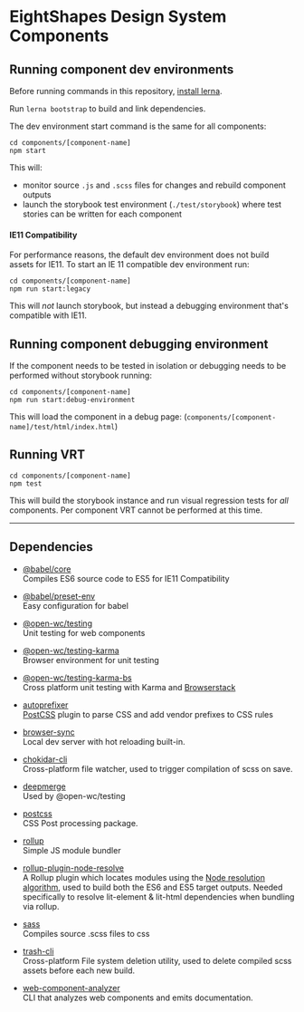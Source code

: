 # EightShapes Design System Components


## Running component dev environments
Before running commands in this repository, [install lerna](./documentation/lerna.md).

Run `lerna bootstrap` to build and link dependencies.

The dev environment start command is the same for all components:

```
cd components/[component-name]
npm start
```

This will:
* monitor source `.js` and `.scss` files for changes and rebuild component outputs
* launch the storybook test environment (`./test/storybook`) where test stories can be written for each component

#### IE11 Compatibility
For performance reasons, the default dev environment does not build assets for IE11. To start an IE 11 compatible dev environment run:

```
cd components/[component-name]
npm run start:legacy
```

This will _not_ launch storybook, but instead a debugging environment that's compatible with IE11.

## Running component debugging environment
If the component needs to be tested in isolation or debugging needs to be performed without storybook running:

```
cd components/[component-name]
npm run start:debug-environment
```

This will load the component in a debug page: (`components/[component-name]/test/html/index.html`)

## Running VRT
```
cd components/[component-name]
npm test
```

This will build the storybook instance and run visual regression tests for _all_ components. Per component VRT cannot be performed at this time.

---
## Dependencies
* [@babel/core](https://github.com/babel/babel/tree/master/packages/babel-core)  
Compiles ES6 source code to ES5 for IE11 Compatibility

* [@babel/preset-env](https://github.com/babel/babel/tree/master/packages/babel-preset-env)  
Easy configuration for babel

* [@open-wc/testing](https://open-wc.org/testing/)  
Unit testing for web components

* [@open-wc/testing-karma](https://open-wc.org/testing/#karma)  
Browser environment for unit testing

* [@open-wc/testing-karma-bs](https://open-wc.org/testing/testing-karma-bs.html)  
Cross platform unit testing with Karma and [Browserstack](https://www.browserstack.com)

* [autoprefixer](https://github.com/postcss/autoprefixer#readme)  
[PostCSS](https://github.com/postcss/postcss) plugin to parse CSS and add vendor prefixes to CSS rules

* [browser-sync](https://www.browsersync.io)  
Local dev server with hot reloading built-in.

* [chokidar-cli](https://github.com/kimmobrunfeldt/chokidar-cli)  
Cross-platform file watcher, used to trigger compilation of scss on save.

* [deepmerge](https://github.com/TehShrike/deepmerge)  
Used by @open-wc/testing

* [postcss](https://github.com/postcss/postcss)  
CSS Post processing package.

* [rollup](https://rollupjs.org/guide/en/)  
Simple JS module bundler

* [rollup-plugin-node-resolve](https://github.com/rollup/plugins/tree/master/packages/node-resolve)  
A Rollup plugin which locates modules using the [Node resolution algorithm](https://nodejs.org/api/modules.html#modules_all_together), used to build both the ES6 and ES5 target outputs. Needed specifically to resolve lit-element & lit-html dependencies when bundling via rollup.

* [sass](https://github.com/sass/dart-sass)  
Compiles source .scss files to css

* [trash-cli](https://github.com/sindresorhus/trash-cli#readme)  
Cross-platform File system deletion utility, used to delete compiled scss assets before each new build.

* [web-component-analyzer](https://github.com/runem/web-component-analyzer)  
CLI that analyzes web components and emits documentation.
